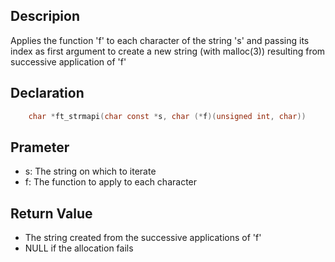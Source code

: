 ## Descripion 
Applies the function 'f' to each character of the string 's' and passing its index as first argument to create a new string (with malloc(3)) resulting from successive application of 'f'


## Declaration
```c 
	char *ft_strmapi(char const *s, char (*f)(unsigned int, char))
```

## Prameter 
- s: The string on which to iterate 
- f: The function to apply to each character 

## Return Value

- The string created from the successive applications of 'f'
- NULL if the allocation fails
